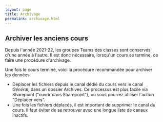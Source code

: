 ```yaml
---
layout: page
title: Archivage
permalink: archivage.html
---
```


## Archiver les anciens cours

Depuis l'année 2021-22, les groupes Teams des classes sont conservés d'une année à l'autre. Il est donc nécessaire, lorsqu'un cours se termine, de faire une procédure d'archivage.

Une fois le cours terminé, voici la procédure recommandée pour archiver les données:

- Déplacer les fichiers depuis le canal dédié du cours vers le canal *Général*, dans un dossier Archives. Ce processus est plus facile via Sharepoint ("ouvrir dans Sharepoint"), où vous pourrez utiliser l'action "Déplacer vers".
- Une fois les fichiers déplacés, il est important de supprimer le canal du cours. Il faut éviter de se retrouver avec une longue liste de canaux inactifs.
